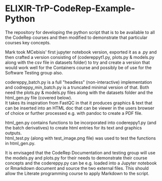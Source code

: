 # ELIXIR-TrP-CodeRep-Example-Python
The repository for developing the python script that is to be available to all the CodeRep courses and then modified to demonstrate that particular courses key concepts.     

Mark took MCebisis' first jupyter notebook version, exported it as a .py and then crafted a version consisting of (codereppyt1.py, plots.py & models.py along with the csv file in datasets folder) to try and create a version that would work well for the Containers course and possibly be of use for the Software Testing group also.

codereppy_batch.py is a full "headless" (non-interactive) implementation and codreppy_min_batch.py is a truncated minimal version of that.
Both need the plots.py & models.py files along with the datasets folder and the html_gen.py file (covered below).      
It takes its inspiration from FastQC in that it produces graphics & text that can be inserted into an HTML doc that can be viewer in the users browser of choice or further processed e.g. with pandoc to create a PDF file.

html_gen.py contains functions to be incorporated into codereppy1.py (and the batch derivatives) to create html entries for its text and graphics outputs.   
html_test.py (along with test_image.png file) was used to test the functions in html_gen.py.

It is envisaged that the CodeRep Documentation and testing group will use the models.py and plots.py for their needs to demonstrate their course concepts and the codereppy.py can be e.g. loaded into a Jupyter notebook or Rmarkdown document and source the two external files.
This should allow the Literate programming course to apply Markdown to the script.    
